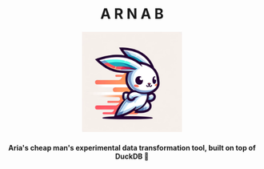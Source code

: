 <h1 align="center">A R N A B</h1>

<p align="center">
  <img src="assets/arnab.png" width=200/>
</p>

<h4 align="center">
Aria's cheap man's experimental data transformation tool, built on top of DuckDB 🦆
</h4>

